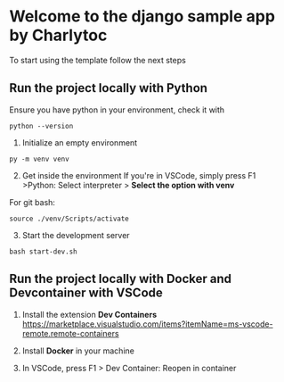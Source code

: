 # Welcome to the django sample app by Charlytoc
To start using the template follow the next steps

## Run the project locally with Python
Ensure you have python in your environment, check it with
```
python --version
```

1. Initialize an empty environment
```
py -m venv venv
```
2. Get inside the environment
If you're in VSCode, simply press F1 >Python: Select interpreter > **Select the option with venv**

For git bash:
```
source ./venv/Scripts/activate
```

3. Start the development server
```
bash start-dev.sh
```

## Run the project locally with Docker and Devcontainer with VSCode

1. Install the extension **Dev Containers** 
https://marketplace.visualstudio.com/items?itemName=ms-vscode-remote.remote-containers

2. Install **Docker** in your machine

3. In VSCode, press F1 > Dev Container: Reopen in container